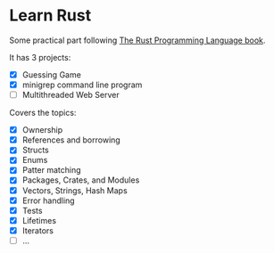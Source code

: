 # Learn Rust

Some practical part following [The Rust Programming Language book](https://doc.rust-lang.org/stable/book/).

It has 3 projects:

- [x] Guessing Game
- [x] minigrep command line program
- [ ] Multithreaded Web Server

Covers the topics:

- [x] Ownership
- [x] References and borrowing
- [x] Structs
- [x] Enums
- [x] Patter matching
- [x] Packages, Crates, and Modules
- [x] Vectors, Strings, Hash Maps
- [x] Error handling
- [x] Tests
- [x] Lifetimes
- [x] Iterators
- [ ] ... 
